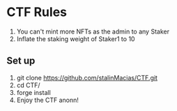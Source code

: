 # CTF Rules
1. You can't mint more NFTs as the admin to any Staker
2. Inflate the staking weight of Staker1 to 10

## Set up
1. git clone https://github.com/stalinMacias/CTF.git
2. cd CTF/
3. forge install
4. Enjoy the CTF anonn!
